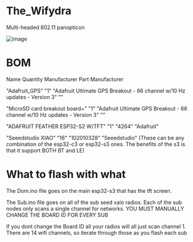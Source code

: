 # The_Wifydra
Multi-headed 802.11 panopticon

![image](https://github.com/lozaning/The_Wifydra/assets/13127833/40c7db88-5f30-40e3-a340-c568a6b9d1a1)


# BOM
Name	Quantity	Manufacturer Part	Manufacturer

"Adafruit_GPS"	"1"	"Adafruit Ultimate GPS Breakout - 66 channel w/10 Hz updates - Version 3"	""

"MicroSD card breakout board+"	"1"	"Adafruit Ultimate GPS Breakout - 66 channel w/10 Hz updates - Version 3"	""

"ADAFRUIT FEATHER ESP32-S2 W/TFT"	"1"	"4264"	"Adafruit"

"Seeedstudio XIAO"	"16"	"102010328"	"Seeedstudio" (These can be any combination of the esp32-c3 or esp32-s3 ones. The benefits of the s3 is that it support BOTH BT and LE)

# What to flash with what

The Dom.ino file goes on the main esp32-s3 that has the tft screen. 

The Sub.ino file goes on all of the sub seed xaio radios. Each of the sub nodes only scans a single channel for networks. 
YOU MUST MANUALLY CHANGE THE BOARD ID FOR EVERY SUB

If you dont change the Board ID all your radios will all just scan channel 1. There are 14 wifi channels, so iterate through those as you flash each sub
